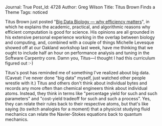 Journal: True
Post_Id: 4728
Author: Greg Wilson
Title: Titus Brown Finds a Theme
Tags: noticed

<p>Titus Brown just posted "<a href="http://ivory.idyll.org/blog/apr-12/big-data-biology-2.html">Big Data Biology &mdash; why efficiency matters</a>", in which he explains the academic, practical, and algorithmic reasons why efficient computation is good for science. His opinions are all grounded in his extensive personal experience working in the overlap between biology and computing, and, combined with a couple of things Michelle Levesque showed off at our Oakland workshop last week, have me thinking that we ought to include half an hour on performance analysis and tuning in the Software Carpentry core. Damn you, Titus&mdash;I thought I had this curriculum figured out :-)</p>
<p>Titus's post has reminded me of something I've realized about big data. (Caveat: I've never done "big data" myself, just watched other people wrestle with it.) Titus and others don't think about individual bytes and records any more often than chemical engineers think about individual atoms. Instead, they think in terms like "percentage yield for such and such parameters" and "cost-yield tradeoff for such and such a process". Yes, they can relate their rules back to their respective atoms, but that's like saying (to switch analogies for a moment) that a physicist studying fluid mechanics can relate the Navier-Stokes equations back to quantum mechanics.</p>
